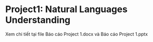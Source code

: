 # Project1: Natural Languages Understanding

Xem chi tiết tại file Báo cáo Project 1.docx và Báo cáo Project 1.pptx
